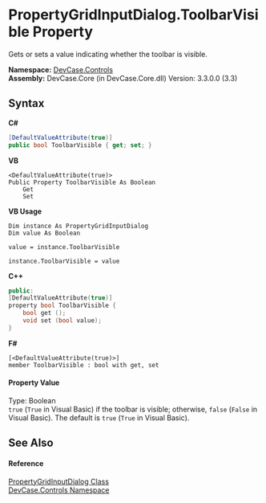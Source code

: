# PropertyGridInputDialog.ToolbarVisible Property 
 

Gets or sets a value indicating whether the toolbar is visible.

**Namespace:**&nbsp;<a href="N_DevCase_Controls">DevCase.Controls</a><br />**Assembly:**&nbsp;DevCase.Core (in DevCase.Core.dll) Version: 3.3.0.0 (3.3)

## Syntax

**C#**<br />
``` C#
[DefaultValueAttribute(true)]
public bool ToolbarVisible { get; set; }
```

**VB**<br />
``` VB
<DefaultValueAttribute(true)>
Public Property ToolbarVisible As Boolean
	Get
	Set
```

**VB Usage**<br />
``` VB Usage
Dim instance As PropertyGridInputDialog
Dim value As Boolean

value = instance.ToolbarVisible

instance.ToolbarVisible = value
```

**C++**<br />
``` C++
public:
[DefaultValueAttribute(true)]
property bool ToolbarVisible {
	bool get ();
	void set (bool value);
}
```

**F#**<br />
``` F#
[<DefaultValueAttribute(true)>]
member ToolbarVisible : bool with get, set

```


#### Property Value
Type: Boolean<br />`true` (`True` in Visual Basic) if the toolbar is visible; otherwise, `false` (`False` in Visual Basic). The default is `true` (`True` in Visual Basic).

## See Also


#### Reference
<a href="T_DevCase_Controls_PropertyGridInputDialog">PropertyGridInputDialog Class</a><br /><a href="N_DevCase_Controls">DevCase.Controls Namespace</a><br />